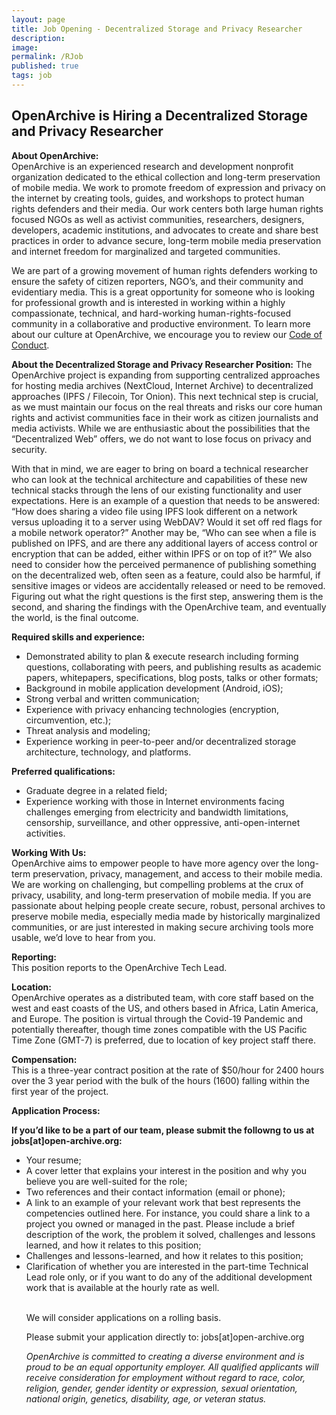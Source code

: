 ```yaml
---
layout: page
title: Job Opening - Decentralized Storage and Privacy Researcher
description:  
image:
permalink: /RJob
published: true
tags: job
---
```


<div style="width: 100%; text-align: left;">
<p><h2>OpenArchive is Hiring a Decentralized Storage and Privacy Researcher</h2>

 <p><b>About OpenArchive:</b>
<br>OpenArchive is an experienced research and development nonprofit organization dedicated to the ethical collection and long-term preservation of mobile media. We work to promote freedom of expression and privacy on the internet by creating tools, guides, and workshops to protect human rights defenders and their media. Our work centers both large human rights focused NGOs as well as activist communities, researchers, designers, developers, academic institutions, and advocates to create and share best practices in order to advance secure, long-term mobile media preservation and internet freedom for marginalized and targeted communities.
  <p>We are part of a growing movement of human rights defenders working to ensure the safety of citizen reporters, NGO’s, and their community and evidentiary media. This is a great opportunity for someone who is looking for professional growth and is interested in working within a highly compassionate, technical, and hard-working human-rights-focused community in a collaborative and productive environment. To learn more about our culture at OpenArchive, we encourage you to review our <a href="https://openarchive.github.io/Code-of-Conduct/" target="_blank">Code of Conduct</a>.</p>
    
<p><b>About the Decentralized Storage and Privacy Researcher Position:</b>
The OpenArchive project is expanding from supporting centralized approaches for hosting media archives (NextCloud, Internet Archive) to decentralized approaches (IPFS / Filecoin, Tor Onion). This next technical step is crucial, as we must maintain our focus on the real threats and risks our core human rights and activist communities face in their work as citizen journalists and media activists. While we are enthusiastic about the possibilities that the “Decentralized Web” offers, we do not want to lose focus on privacy and security.
<p>With that in mind, we are eager to bring on board a technical researcher who can look at the technical architecture and capabilities of these new technical stacks through the lens of our existing functionality and user expectations. Here is an example of a question that needs to be answered: “How does sharing a video file using IPFS look different on a network versus uploading it to a server using WebDAV? Would it set off red flags for a mobile network operator?” Another may be, “Who can see when a file is published on IPFS, and are there any additional layers of access control or encryption that can be added, either within IPFS or on top of it?” We also need to consider how the perceived permanence of publishing something on the decentralized web, often seen as a feature, could also be harmful, if sensitive images or videos are accidentally released or need to be removed. Figuring out what the right questions  is the first step, answering them is the second, and sharing the findings with the OpenArchive team, and eventually the world, is the final outcome.</p>
<p><b>Required skills and experience:</b>
    <ul>

<li> Demonstrated ability to plan & execute research including forming questions, collaborating with peers, and publishing results as academic papers, whitepapers, specifications, blog posts, talks or other formats;</li>
<li> Background in mobile application development (Android, iOS);</li>
<li> Strong verbal and written communication;</li>
<li> Experience with privacy enhancing technologies (encryption, circumvention, etc.);</li>
<li> Threat analysis and modeling;</li>
<li> Experience working in peer-to-peer and/or decentralized storage architecture, technology, and platforms.</li>

</ul>
</p>
<p><b>Preferred qualifications:</b>
    <ul>

<li> Graduate degree in a related field;</li>
<li> Experience working with those in Internet environments facing challenges emerging from electricity and bandwidth limitations, censorship, surveillance, and other oppressive, anti-open-internet activities.</li>

</ul>
</p>
<p><b>Working With Us:</b>
<br>OpenArchive aims to empower people to have more agency over the long-term preservation, privacy, management, and access to their mobile media. We are working on challenging, but compelling problems at the crux of privacy, usability, and long-term preservation of mobile media. If you are passionate about helping people create secure, robust, personal archives to preserve mobile media, especially media made by historically marginalized communities, or are just interested in making secure archiving tools more usable, we’d love to hear from you.
</p>

<p><b>Reporting:</b>
  <br>This position reports to the OpenArchive Tech Lead.</p>
  
  <p><b>Location:</b>
 <br> OpenArchive operates as a distributed team, with core staff based on the west and east coasts of the US, and others based in Africa, Latin America, and Europe. The position is virtual through the Covid-19 Pandemic and potentially thereafter, though time zones compatible with the US Pacific Time Zone (GMT-7) is preferred, due to location of key project staff there.</p>

<p><b>Compensation:</b>
<br>This is a three-year contract position at the rate of $50/hour for 2400 hours over the 3 year period with the bulk of the hours (1600) falling within the first year of the project.
  
<p><b>Application Process:</b>
 
<p><b>If you’d like to be a part of our team, please submit the followng to us at jobs[at]open-archive.org:</b>
 <ul>
   <li> Your resume;</li>
<li> A cover letter that explains your interest in the position and why you believe you are well-suited for the role;</li>
<li> Two references and their contact information (email or phone);</li>
<li> A link to an example of your relevant work that best represents the competencies outlined here. For instance, you could share a link to a project you owned or managed in the past. Please include a brief description of the work, the problem it solved, challenges and lessons learned, and how it relates to this position;</li>
   <li> Challenges and lessons-learned, and how it relates to this position; </li>
<li> Clarification of whether you are interested in the part-time Technical Lead role only, or if you want to do any of the additional development work that is available at the hourly rate as well.</li>
 
<br>
 
  <p>We will consider applications on a rolling basis.</p>
  <p>Please submit your application directly to: jobs[at]open-archive.org</p>
  
  <p><i>OpenArchive is committed to creating a diverse environment and is proud to be an equal opportunity employer. All qualified applicants will receive consideration for employment without regard to race, color, religion, gender, gender identity or expression, sexual orientation, national origin, genetics, disability, age, or veteran status.</i></p>



   
